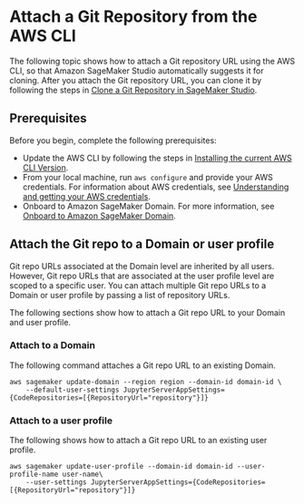 # Attach a Git Repository from the AWS CLI<a name="studio-git-attach-cli"></a>

The following topic shows how to attach a Git repository URL using the AWS CLI, so that Amazon SageMaker Studio automatically suggests it for cloning\. After you attach the Git repository URL, you can clone it by following the steps in [Clone a Git Repository in SageMaker Studio](studio-tasks-git.md)\.

## Prerequisites<a name="studio-git-attach-cli-prerequisites"></a>

Before you begin, complete the following prerequisites: 
+ Update the AWS CLI by following the steps in [Installing the current AWS CLI Version](https://docs.aws.amazon.com/cli/latest/userguide/install-cliv1.html#install-tool-bundled)\.
+ From your local machine, run `aws configure` and provide your AWS credentials\. For information about AWS credentials, see [Understanding and getting your AWS credentials](https://docs.aws.amazon.com/general/latest/gr/aws-sec-cred-types.html)\. 
+ Onboard to Amazon SageMaker Domain\. For more information, see [Onboard to Amazon SageMaker Domain](gs-studio-onboard.md)\.

## Attach the Git repo to a Domain or user profile<a name="studio-git-attach-cli-attach"></a>

Git repo URLs associated at the Domain level are inherited by all users\. However, Git repo URLs that are associated at the user profile level are scoped to a specific user\. You can attach multiple Git repo URLs to a Domain or user profile by passing a list of repository URLs\.

The following sections show how to attach a Git repo URL to your Domain and user profile\.

### Attach to a Domain<a name="studio-git-attach-cli-attach-domain"></a>

The following command attaches a Git repo URL to an existing Domain\.

```
aws sagemaker update-domain --region region --domain-id domain-id \
    --default-user-settings JupyterServerAppSettings={CodeRepositories=[{RepositoryUrl="repository"}]}
```

### Attach to a user profile<a name="studio-git-attach-cli-attach-userprofile"></a>

The following shows how to attach a Git repo URL to an existing user profile\.

```
aws sagemaker update-user-profile --domain-id domain-id --user-profile-name user-name\
    --user-settings JupyterServerAppSettings={CodeRepositories=[{RepositoryUrl="repository"}]}
```